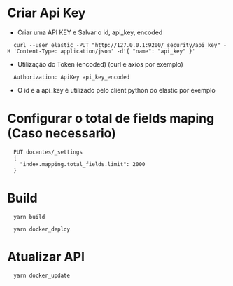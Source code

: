 # Criar Api Key

- Criar uma API KEY e Salvar o id, api_key, encoded

```
  curl --user elastic -PUT "http://127.0.0.1:9200/_security/api_key" -H 'Content-Type: application/json' -d'{ "name": "api_key" }'
```

- Utilização do Token (encoded) (curl e axios por exemplo)

```
  Authorization: ApiKey api_key_encoded
```

- O id e a api_key é utilizado pelo client python do elastic por exemplo

# Configurar o total de fields maping (Caso necessario)

```
  PUT docentes/_settings
  {
    "index.mapping.total_fields.limit": 2000
  }
```

# Build 

```
  yarn build

  yarn docker_deploy
```

# Atualizar API

```
  yarn docker_update
```